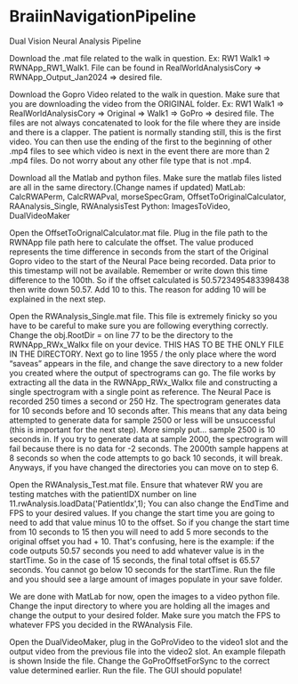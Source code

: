 # BraiinNavigationPipeline

Dual Vision Neural Analysis Pipeline

Download the .mat file related to the walk in question. Ex: RW1 Walk1 => RWNApp_RW1_Walk1. File can be found in RealWorldAnalysisCory => 
RWNApp_Output_Jan2024 => desired file. 


Download the Gopro Video related to the walk in question. Make sure that you are downloading the video from the ORIGINAL folder. Ex: RW1 Walk1 => RealWorldAnalysisCory => Original => Walk1 => GoPro => desired file. The files are not always concatenated to look for the file where they are inside and there is a clapper. The patient is normally standing still, this is the first video. You can then use the ending of the first to the beginning of other .mp4 files to see which video is next in the event there are more than 2 .mp4 files. Do not worry about any other file type that is not .mp4. 

Download all the Matlab and python files. Make sure the matlab files listed are all in the same directory.(Change names if updated)
MatLab: CalcRWAPerm, CalcRWAPval, morseSpecGram, OffsetToOriginalCalculator, RAAnalysis_Single, RWAnalysisTest
Python: ImagesToVideo, DualVideoMaker

Open the OffsetToOrignalCalculator.mat file. Plug in the file path to the RWNApp file path here to calculate the offset. The value produced represents the time difference in seconds from the start of the Original Gopro video to the start of the Neural Pace being recorded. Data prior to this timestamp will not be available. Remember or write down this time difference to the 100th. So if the offset calculated is 50.5723495483398438 then write down 50.57. Add 10 to this. The reason for adding 10 will be explained in the next step. 

Open the RWAnalysis_Single.mat file. This file is extremely finicky so you have to be careful to make sure you are following everything correctly. Change the obj.RootDir = on line 77 to be the directory to the RWNApp_RWx_Walkx file on your device. THIS HAS TO BE THE ONLY FILE IN THE DIRECTORY. Next go to line 1955 / the only place where the word “saveas” appears in the file, and change the save directory to a new folder you created where the output of spectrograms can go. The file works by extracting all the data in the RWNApp_RWx_Walkx file and constructing a single spectrogram with a single point as reference. The Neural Pace is recorded 250 times a second or 250 Hz. The spectrogram generates data for 10 seconds before and 10 seconds after. This means that any data being attempted to generate data for sample 2500 or less will be unsuccessful (this is important for the next step). More simply put… sample 2500 is 10 seconds in. If you try to generate data at sample 2000, the spectrogram will fail because there is no data for -2 seconds. The 2000th sample happens at 8 seconds so when the code attempts to go back 10 seconds, it will break. Anyways, if you have changed the directories you can move on to step 6.

Open the RWAnalysis_Test.mat file. Ensure that whatever RW you are testing matches with the patientIDX number on line 11.rwAnalysis.loadData('PatientIdx',1);
You can also change the EndTime and FPS to your desired values. If you change the start time you are going to need to add that value minus 10 to the offset. So if you change the start time from 10 seconds to 15 then you will need to add 5 more seconds to the original offset you had + 10. That's confusing, here is the example: if the code outputs 50.57 seconds you need to add whatever value is in the startTime. So in the case of 15 seconds, the final total offset is 65.57 seconds. You cannot go below 10 seconds for the startTime. Run the file and you should see a large amount of images populate in your save folder. 

We are done with MatLab for now, open the images to a video python file. Change the input directory to where you are holding all the images and change the output to your desired folder. Make sure you match the FPS to whatever FPS you decided in the RWAnalysis File.

Open the DualVideoMaker, plug in the GoProVideo to the video1 slot and the output video from the previous file into the video2 slot. An example filepath is shown Inside the file. Change the GoProOffsetForSync to the correct value determined earlier. Run the file. The GUI should populate! 
